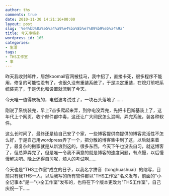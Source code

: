 ```yaml
---
author: ths
comments: true
date: 2010-11-30 14:21:16+00:00
layout: post
slug: '%e4%bb%8a%e5%a4%a9%e4%ba%8b%e7%89%b9%e5%a4%9a'
title: 今天事特多
wordpress_id: 165
categories:
- 生活
tags:
- THS工作室
- 事
---
```


昨天我收封邮件，居然koomail官网被挂马，我中招了，直接卡死，很多程序不能用，修复的可能性没有了，也很久没有重装系统了，于是决定重装，在熄灯前吧系统装完了，于是优化和设置就流到了今天。





今天唯一值得庆祝的，电磁波考试过了，一块石头落地了……





刚说了系统装完，早上7点多爬起来弄，到停电没弄完，先把卡巴斯基装上了，这年代上个网页，收个邮件都中毒，这还让广大网民怎么混啊，弄完系统，装各种软件。





这么长时间了，最终还是给自己安了个家，一些博客提供商提供的博客灵活性不怎么好，于是自己用wordpress弄了一个，把分散的博客集中到了这，以后就来着了，最复杂的搬家就是从新浪到这的，很多东西，今天下午也没去自习，就这博客了，但总算弄完了，但是唯一令我不满意的就是博客的速度问题，有点慢，以后慢慢解决吧。晚上还得自习呢，烦人的考试啊……





今天也是"THS工作室"成立的日子，以我名字拼音（tonghuashuai）的缩写，目前只有我THS一人，以后我写的所有软件都以"THS工作室"名义发布，前面的"小仝记事本"是一"小仝工作室"发布的，也将在下个版本更改为"THS工作室"，自己庆祝一下……



